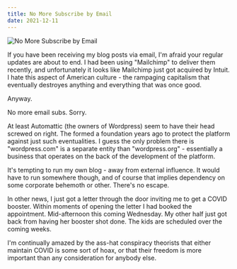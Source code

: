 ```yaml
---
title: No More Subscribe by Email
date: 2021-12-11
---
```


![No More Subscribe by Email](https://source.unsplash.com/hopX_jpVtRM/1600x900)


If you have been receiving my blog posts via email, I'm afraid your regular updates are about to end. I had been using "Mailchimp" to deliver them recently, and unfortunately it looks like Mailchimp just got acquired by Intuit. I hate this aspect of American culture - the rampaging capitalism that eventually destroyes anything and everything that was once good.


Anyway.


No more email subs. Sorry.


At least Automattic (the owners of Wordpress) seem to have their head screwed on right. The formed a foundation years ago to protect the platform against just such eventualities. I guess the only problem there is "wordpress.com" is a separate entity than "wordpress.org" - essentially a business that operates on the back of the development of the platform.


It's tempting to run my own blog - away from external influence. It would have to run somewhere though, and of course that implies dependency on some corporate behemoth or other. There's no escape.


In other news, I just got a letter through the door inviting me to get a COVID booster. Within moments of opening the letter I had booked the appointment. Mid-afternoon this coming Wednesday. My other half just got back from having her booster shot done. The kids are scheduled over the coming weeks.


I'm continually amazed by the ass-hat conspiracy theorists that either maintain COVID is some sort of hoax, or that their freedom is more important than any consideration for anybody else.

